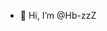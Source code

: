 - 👋 Hi, I’m @Hb-zzZ

<!---
Hb-zzZ/Hb-zzZ is a ✨ special ✨ repository because its `README.md` (this file) appears on your GitHub profile.
You can click the Preview link to take a look at your changes.
--->
